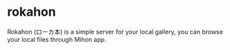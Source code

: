 # rokahon
Rokahon (ローカ本) is a simple server for your local gallery, you can browse your local files through Mihon app.
